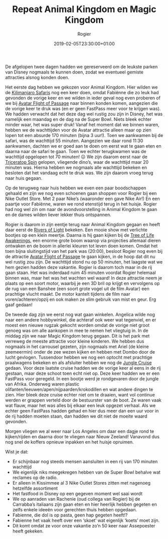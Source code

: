﻿---
title: Repeat Animal Kingdom en Magic Kingdom
author: Rogier
type: post
date: 2019-02-05T23:30:00+01:00
url: /weblog/2019/02/05/repeat-animal-kingdom-en-magic-kingdom/
commentFolder: 2019-02-05-repeat-animal-kingdom-en-magic-kingdom
categories:
- Wereld trip 2019
images: ["06-parade-magic-kingdom.jpg"]
resources:
- src: 01-wachttijd-170min.jpg
  title: 170 minuten wachttijd voor Avatar
  params:
    imagegallery: true
- src: 02-fabienne-motorrijden.jpg
  title: Fabiënne gaat motorrijden
  params:
    imagegallery: true
- src: 03-rivers-of-light.jpg
  title: Rivers of Light
  params:
    imagegallery: true
- src: 04-tree-of-life-awakenings.jpg
  title: Tree of Life Awakenings
  params:
    imagegallery: true
- src: 05-draak-in-magic-kingdom-parade.jpg
  title: Draak tijdens een parade in Magic Kingdom
  params:
    imagegallery: true
- src: 06-parade-magic-kingdom.jpg
  title: Parade in Magic Kingdom
  params:
    imagegallery: true
    banner: true
- src: 07-opgeruimde-keuken.jpg
  title: De keuken van ons AirBNB huis
  params:
    imagegallery: true
- src: 08-opgeruimde-woonkamer.jpg
  title: De woonkamer van ons AirBNB huis
  params:
    imagegallery: true
- src: 08-opgeruimde-woonkamer.jpg
  title: De woonkamer van ons AirBNB huis
  params:
    imagegallery: true
- src: 09-fabienne-ijsje.jpg
  title: Fabienne haar favoriete ijsje in Disney (aardbei)
  params:
    imagegallery: true
- src: 10-dombo.jpg
  title: Dombo vliegende olifanten attractie
  params:
    imagegallery: true
- src: 11-triceratop-spin.jpg
  title: Triceratop Spin vliegende dino attractie
  params:
    imagegallery: true
- src: 12-fabienne-parade.jpg
  title: Fabienne geniet van de parade
  params:
    imagegallery: true
- src: 13-pretzel.jpg
  title: Wie eet hier een pretzel?
  params:
    imagegallery: true
- src: 14-uitzicht-animal-kingdom.jpg
  title: Mooi uitzicht vanaf een brug in Animal Kingdom
  params:
    imagegallery: true
- src: 15-schoenen-shoppen.jpg
  title: Resultaat schoenen shoppen
  params:
    imagegallery: true

---
De afgelopen twee dagen hadden we gereserveerd om de leukste parken van Disney nogmaals te kunnen doen, zodat we eventueel gemiste attracties alsnog konden doen.

Het eerste dag hebben we gekozen voor Animal Kingdom. Hier wilden we de [Kilimanjaro Safaris](https://disneyworld.disney.go.com/attractions/animal-kingdom/kilimanjaro-safaris/) nog een keer doen, omdat Fabiënne die zo leuk had gevonden de vorige keer en we wilden in ieder geval nog even proberen of we bij [Avatar Flight of Passage](https://disneyworld.disney.go.com/attractions/animal-kingdom/avatar-flight-of-passage/) naar binnen konden komen, aangezien die de vorige keer te druk was (en er geen FastPass meer voor te krijgen was). 
We hadden verwacht dat het deze dag wel rustig zou zijn in Disney, het was namelijk een maandag en de dag na de Super Bowl. Niets bleek echter minder waar, het was super druk! Vanaf het moment dat we binnen waren, hebben we de wachttijden voor de Avatar attractie alleen maar op zien lopen tot een absurde 170 minuten (bijna 3 uur!). Toen we aankwamen bij de safari, was de wachttijd 55 minuten. Aangezien we daar rond 11:30 aankwamen, dachten we er goed aan te doen om eerst wat te gaan eten en daarna naar de safari te gaan. Toen we echter terugkwamen was de wachttijd opgelopen tot 70 minuten! ☹
We zijn daarom eerst naar de [Triceratop Spin](https://disneyworld.disney.go.com/attractions/animal-kingdom/tricera-top-spin/) gelopen, vliegende dino’s, waar de wachttijd maar 20 minuten was. Hierna hebben we nogmaals alle wachttijd bekeken en besloten dat het vandaag echt te druk was. We zijn daarom vroeg terug naar huis gegaan.

Op de terugweg naar huis hebben we even een paar boodschappen gehaald en zijn we nog even schoenen gaan shoppen voor Rogier bij een Nike Outlet Store. Met 2 paar Nike’s (waaronder een gave Nike Air!) En een paartje voor Fabiënne, waren we rond etenstijd terug in het huisje. Rogier had nog wel zin om naar de avondvoorstelling in Animal Kingdom te gaan en de dames wilden liever lekker thuis ontspannen.

Rogier is daarom in zijn eentje terug naar Animal Kingdom gegaan en heeft daar eerst de [Rivers of Light](https://disneyworld.disney.go.com/entertainment/animal-kingdom/rivers-of-light/) bekeken. Een mooie show met verlichte bootjes op een klein meertje. Daarna is hij gaan kijken bij de [Tree of Life Awakenings](https://disneyworld.disney.go.com/entertainment/animal-kingdom/tree-of-life-nighttime-awakenings/), een enorme grote boom waarop via projecties allemaal dieren ontwaken en de boom in allerlei kleuren tot leven doen komen. Omdat het toen bijna sluitingstijd van het park was (20:00), besloot Rogier nog even bij de attractie [Avatar Flight of Passage](https://disneyworld.disney.go.com/attractions/animal-kingdom/avatar-flight-of-passage/) te gaan kijken, in de hoop dat dit nu wel rustig zou zijn. De wachttijd stond nu op 50 minuten, het laagste wat we hem gezien hadden deze vakantie. Rogier is daarom toch maar in de rij gaan staan. Het was inderdaad ruim 45 minuten voordat Rogier helemaal binnen was, maar het was het wachten wel waard! In deze attractie neem je plaats op een soort motor, waarbij je een 3D bril op krijgt en vervolgens op de rug van een Banshee (een soort grote vogel uit de film Avatar) een prachtige vlucht maakt. De motor kantelt tijdens de film naar voren/achteren/opzij en ook maken ze slim gebruik van mist en geur. Erg gaaf gedaan!

De tweede dag zijn we eerst nog wat gaan winkelen. Angelica wilde nog naar een andere hobbywinkel, die achteraf ook weer wat tegenviel, en er moest een nieuwe rugzak gekocht worden omdat de vorige niet groot genoeg was om alle aankopen in mee te nemen het vliegtuig in. In de middag zijn we naar Magic Kingdom terug gegaan. Dit is het park met verreweg de meeste attractie voor kleine kinderen. We hebben dus nogmaals in het carrousel gezeten, zijn nogmaals met Ariel (de kleine zeemeermin) onder de zee wezen kijken en hebben met Dombo door de lucht gevlogen. Tussendoor hebben we nog een optocht met prachtige praalwagens bekeken en als afsluiter hebben we nog de [Jungle Cruise](https://disneyworld.disney.go.com/attractions/magic-kingdom/jungle-cruise/) gedaan. Voor deze laatste cruise hadden we de vorige keer al eens in de rij gestaan, maar deze schoot toen echt niet op. Deze keer hadden we er een FastPass voor geregeld. In een bootje werd je rondgevaren door de jungle van Afrika. Onderweg waren plastic olifanten/leeuwen/apen/nijpaarden/krokodillen en wat andere dingen te zien. Hier bleek deze cruise echter niet om te draaien, want vol continue werden er grappen verteld door de bestuurster van de boot. Ze waren vaak wat flauw, maar het was alles bij elkaar een leuk opgezet verhaal. Als we echter geen FastPass hadden gehad en hier dus meer dan een uur voor in de rij hadden moeten staan, dan hadden we dit niet de moeite waard gevonden.

Morgen vliegen we al weer naar Los Angeles om daar een dagje rond te kijken/rijden en daarna door te vliegen naar Nieuw Zeeland! Vanavond dus nog snel de koffers opnieuw inpakken en het huisje opruimen.

Wist je dat:

- Er schijnbaar nog steeds mensen aansluiten in een rij van 170 minuten wachttijd
- We eigenlijk niks meegekregen hebben van de Super Bowl behalve wat reclames op de radio.
- Er alleen in Kissimmee al 3 Nike Outlet Stores zitten met nagenoeg hetzelfde assortiment
- Het fastfood in Disney op een gegeven moment wel saai wordt
- We op aanraden van Rachenie (oud collega van Rogier) bij de Carrabba’s italiaans zijn gaan eten en hier heerlijk hebben gegeten en zelfs enkele ideeën voor gerechten thuis hebben opgedaan.
- Fabienne, die dol is op pasta, geen hap gegeten heeft!?
- Fabienne het vaak heeft over een ‘skoet’ wat eigenlijk ‘koets’ moet zijn.
- Dit komt omdat ze voor onze vakantie zo’n 50 keer naar Assepoester heeft gekeken.
